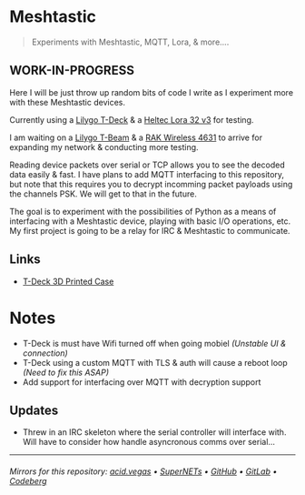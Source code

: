 # Meshtastic
> Experiments with Meshtastic, MQTT, Lora, & more....

## WORK-IN-PROGRESS

Here I will be just throw up random bits of code I write as I experiment more with these Meshtastic devices.

Currently using a [Lilygo T-Deck](https://www.lilygo.cc/products/t-deck) & a [Heltec Lora 32 v3](https://heltec.org/project/wifi-lora-32-v3/) for testing.

I am waiting on a [Lilygo T-Beam](https://www.lilygo.cc/products/t-beam-v1-1-esp32-lora-module) & a [RAK Wireless 4631](https://store.rakwireless.com/products/wisblock-core-modules?variant=42440631419078) to arrive for expanding my network & conducting more testing.

Reading device packets over serial or TCP allows you to see the decoded data easily & fast. I have plans to add MQTT interfacing to this repository, but note that this requires you to decrypt incomming packet payloads using the channels PSK. We will get to that in the future.

The goal is to experiment with the possibilities of Python as a means of interfacing with a Meshtastic device, playing with basic I/O operations, etc. My first project is going to be a relay for IRC & Meshtastic to communicate.

## Links
- [T-Deck 3D Printed Case](https://www.printables.com/model/741124-lilygo-t-deck-case)

# Notes
- T-Deck is must have Wifi turned off when going mobiel *(Unstable UI & connection)*
- T-Deck using a custom MQTT with TLS & auth will cause a reboot loop *(Need to fix this ASAP)*
- Add support for interfacing over MQTT with decryption support

## Updates
- Threw in an IRC skeleton where the serial controller will interface with. Will have to consider how handle asyncronous comms over serial...
___

###### Mirrors for this repository: [acid.vegas](https://git.acid.vegas/meshtastic) • [SuperNETs](https://git.supernets.org/acidvegas/meshtastic) • [GitHub](https://github.com/acidvegas/meshtastic) • [GitLab](https://gitlab.com/acidvegas/meshtastic) • [Codeberg](https://codeberg.org/acidvegas/meshtastic)